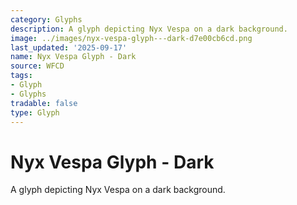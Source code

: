 ```yaml
---
category: Glyphs
description: A glyph depicting Nyx Vespa on a dark background.
image: ../images/nyx-vespa-glyph---dark-d7e00cb6cd.png
last_updated: '2025-09-17'
name: Nyx Vespa Glyph - Dark
source: WFCD
tags:
- Glyph
- Glyphs
tradable: false
type: Glyph
---
```


# Nyx Vespa Glyph - Dark

A glyph depicting Nyx Vespa on a dark background.

